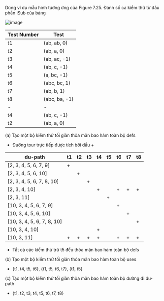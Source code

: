 Dùng ví dụ mẫu hình tương ứng của Figure 7.25. Đánh số ca kiểm thử từ đầu phần iSub của bảng

![image](https://user-images.githubusercontent.com/48431650/95152005-48196c00-07b6-11eb-8798-4c0c61df955f.png)

Test Number|Test
-|-
t1|(ab, ab, 0)
t2|(ab, a, 0)
t3|(ab, ac, -1)
t4|(ab, c, -1)
t5|(a, bc, -1)
t6|(abc, bc, 1)
t7|(ab, b, 1)
t8|(abc, ba, -1)
-|-
t4|(ab, c, -1)
t2|(ab, a, 0)

(a) Tạo một bộ kiểm thử tối giản thỏa mãn bao hàm toàn bộ defs

* Đường tour trực tiếp được tích bởi dấu +

du-path| t1| t2| t3| t4| t5| t6| t7| t8
-|-|-|-|-|-|-|-|-
[2, 3, 4, 5, 6, 7, 9]| +| | | | | | |
[2, 3, 4, 5, 6, 10]| |+| | | | | |
[2, 3, 4, 5, 6, 7, 8, 10]| | |+| | | | |
[2, 3, 4, 10]| | | |+| |+| +| +
[2, 3, 11]| | | | |+| | |
[10, 3, 4, 5, 6, 7, 9]| | | | | | + | | 
[10, 3, 4, 5, 6, 10]| | | | | | | + | 
[10, 3, 4, 5, 6, 7, 8, 10]| | | | | | | | +
[10, 3, 4, 10]| | | |+| | | |
[10, 3, 11]| +| +| +| +| |+| +| +

* Tất cả các kiểm thử trừ t5 đều thỏa mãn bao hàm toàn bộ defs

(b) Tạo một bộ kiểm thử tối giản thỏa mãn bao hàm toàn bộ uses
* {t1, t4, t5, t6}, {t1, t5, t6, t7}, {t1, t5}

(c) Tạo một bộ kiểm thử tối giản thỏa mãn bao hàm toàn bộ đường đi du-path
* {t1, t2, t3, t4, t5, t6, t7, t8}